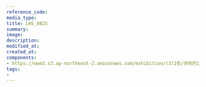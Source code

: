 ```yaml
---
reference_code:
media_type:
title: LHS_0825
summary:
image:
description:
modified_at:
created_at:
components:
- https://wwm3.s3.ap-northeast-2.amazonaws.com/exhibition/(3)2층/생애관2/LHS_0825.jpg
tags:
-
---
```

